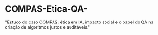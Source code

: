 # COMPAS-Etica-QA-
"Estudo do caso COMPAS: ética em IA, impacto social e o papel do QA na criação de algoritmos justos e auditáveis."
